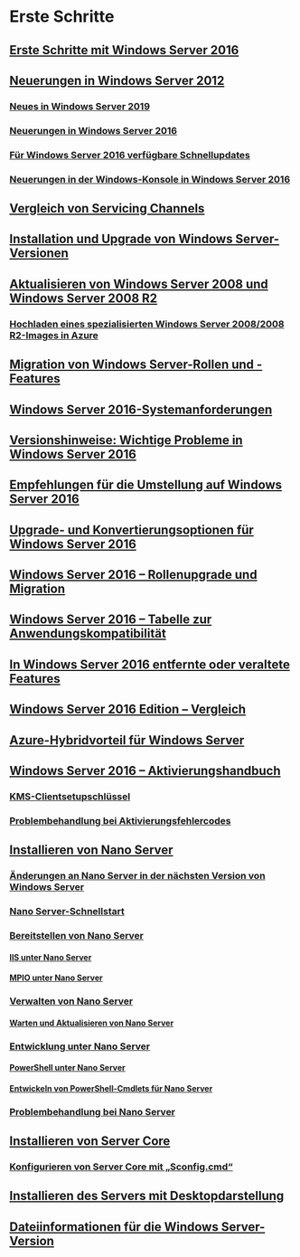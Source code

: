 # Erste Schritte
## [Erste Schritte mit Windows Server 2016](Server-Basics.md)
## [Neuerungen in Windows Server 2012](whats-new-in-windows-server.md)
### [Neues in Windows Server 2019](../get-started-19/whats-new-19.md)
### [Neuerungen in Windows Server 2016](whats-new-in-windows-server-2016.md)
### [Für Windows Server 2016 verfügbare Schnellupdates](express-updates.md)
### [Neuerungen in der Windows-Konsole in Windows Server 2016](whats-new-in-console.md)
## [Vergleich von Servicing Channels](..\get-started-19\servicing-channels-19.md)
## [Installation und Upgrade von Windows Server-Versionen](Installation-and-Upgrade.md)
## [Aktualisieren von Windows Server 2008 und Windows Server 2008 R2](modernize-windows-server-2008.md)
### [Hochladen eines spezialisierten Windows Server 2008/2008 R2-Images in Azure](uploading-specialized-WS08-image-to-azure.md)
## [Migration von Windows Server-Rollen und -Features](Migrate-Roles-and-Features.md)
## [Windows Server 2016-Systemanforderungen](System-Requirements.md)
## [Versionshinweise: Wichtige Probleme in Windows Server 2016](Windows-Server-2016-GA-Release-Notes.md)
## [Empfehlungen für die Umstellung auf Windows Server 2016](Recommendations-moving-to-Server2016.md)
## [Upgrade- und Konvertierungsoptionen für Windows Server 2016](Supported-Upgrade-paths.md)
## [Windows Server 2016 – Rollenupgrade und Migration](Server-Role-Upgradeability-Table.md)
## [Windows Server 2016 – Tabelle zur Anwendungskompatibilität](Server-Application-compatibility.md)
## [In Windows Server 2016 entfernte oder veraltete Features](Deprecated-Features.md)
## [Windows Server 2016 Edition – Vergleich](2016-Edition-Comparison.md)
## [Azure-Hybridvorteil für Windows Server](azure-hybrid-benefit.md)
## [Windows Server 2016 – Aktivierungshandbuch](Server-2016-activation.md)
### [KMS-Clientsetupschlüssel](KMSclientkeys.md)
### [Problembehandlung bei Aktivierungsfehlercodes](activation-error-codes.md)
## [Installieren von Nano Server](Getting-started-with-Nano-Server.md)
### [Änderungen an Nano Server in der nächsten Version von Windows Server](nano-in-semi-annual-channel.md)
### [Nano Server-Schnellstart](Nano-Server-Quick-start.md)
### [Bereitstellen von Nano Server](Deploy-Nano-Server.md)
#### [IIS unter Nano Server](IIS-on-Nano-Server.md)
#### [MPIO unter Nano Server](MPIO-on-Nano-Server.md)
### [Verwalten von Nano Server](Manage-Nano-Server.md)
#### [Warten und Aktualisieren von Nano Server](Update-Nano-Server.md)
### [Entwicklung unter Nano Server](Developing-on-Nano-Server.md)
#### [PowerShell unter Nano Server](powershell-on-Nano-Server.md)
#### [Entwickeln von PowerShell-Cmdlets für Nano Server](Developing-powershell-Cmdlets-for-Nano-Server.md)
### [Problembehandlung bei Nano Server](Troubleshooting-Nano-Server.md)
## [Installieren von Server Core](Getting-started-with-Server-Core.md)
### [Konfigurieren von Server Core mit „Sconfig.cmd“](Sconfig-on-WS2016.md)
## [Installieren des Servers mit Desktopdarstellung](Getting-started-with-Server-with-Desktop-Experience.md)
## [Dateiinformationen für die Windows Server-Version](windows-server-release-info.md)
